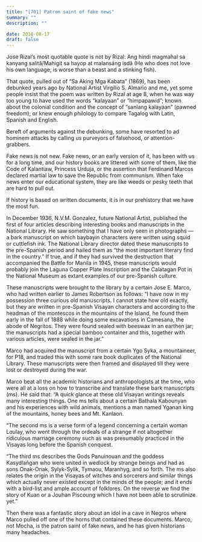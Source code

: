 ```yaml
---
title: "[701] Patron saint of fake news"
summary: ""
description: ""

date: 2018-08-17
draft: false
---
```


Jose Rizal’s most quotable quote is not by Rizal: Ang hindi magmahal sa kanyang salitâ/Mahigit sa hayop at malansáng isdâ (He who does not love his own language, is worse than a beast and a stinking fish).

That quote, pulled out of “Sa Aking Mga Kabata” (1869), has been debunked years ago by National Artist Virgilio S. Almario and me, yet some people insist that the poem was written by Rizal at age 8, when he was way too young to have used the words “kalayaan” or “himpapawid”; known about the colonial condition and the concept of “sanlang kalayaan” (pawned freedom); or knew enough philology to compare Tagalog with Latin, Spanish and English.

Bereft of arguments against the debunking, some have resorted to ad hominem attacks by calling us purveyors of falsehood, or attention-grabbers.

Fake news is not new. Fake news, or an early version of it, has been with us for a long time, and our history books are littered with some of them, like the Code of Kalantiaw, Princess Urduja, or the assertion that Ferdinand Marcos declared martial law to save the Republic from communism. When fake news enter our educational system, they are like weeds or pesky teeth that are hard to pull out.

If history is based on written documents, it is in our prehistory that we have the most fun.

In December 1936, N.V.M. Gonzalez, future National Artist, published the first of four articles describing interesting books and manuscripts in the National Library. He saw something that I have only seen in photographs — a bark manuscript on which baybayin characters were written using squid or cuttlefish ink. The National Library director dated these manuscripts to the pre-Spanish period and hailed them as “the most important literary find in the country.” If true, and if they had survived the destruction that accompanied the Battle for Manila in 1945, these manuscripts would probably join the Laguna Copper Plate Inscription and the Calatagan Pot in the National Museum as extant examples of our pre-Spanish culture.

These manuscripts were brought to the library by a certain Jose E. Marco, who had written earlier to James Robertson as follows: “I have now in my possession three curious old manuscripts. I cannot state how old exactly, but they are written in pre-Spanish Visayan characters and according to the headman of the montescos in the mountains of the Island, he found them early in the fall of 1888 while doing some excavations in Camesana, the abode of Negritos. They were found sealed with beeswax in an earthen jar; the manuscripts had a special bamboo container and this, together with various articles, were sealed in the jar.”

Marco had acquired the manuscript from a certain Ygo Syka, a mountaineer, for P18, and traded this with some rare book duplicates of the National Library. These manuscripts were then framed and displayed till they were lost or destroyed during the war.

Marco beat all the academic historians and anthropologists at the time, who were all at a loss on how to transcribe and translate these bark manuscripts (ms). He said that: “A quick glance at these old Visayan writings reveals many interesting things. One ms tells about a certain Bathala Kabounyan and his experiences with wild animals, mentions a man named Yganan king of the mountains, honey bees and Mt. Kanlaon.

“The second ms is a verse form of a legend concerning a certain woman Loulay, who went through the ordeals of a strange if not altogether ridiculous marriage ceremony such as was presumably practiced in the Visayas long before the Spanish conquest.

“The third ms describes the Gods Panuinouan and the goddess Kasydlañgan who were united in wedlock by strange beings and had as sons Onak-Onak, Sylyk-Sylik, Tymaou, Maranhyg, and so forth. The ms also relates the origin in the Visayas of witches and sorcerers and similar things which actually never existed except in the minds of the people; and it ends with a bird-list and ample account of folklores. On the reverse we find the story of Kuan or a Jouhan Piscoung which I have not been able to scrutinize yet.”

Then there was a fantastic story about an idol in a cave in Negros where Marco pulled off one of the horns that contained these documents. Marco, not Mocha, is the patron saint of fake news, and he has given historians many headaches.
